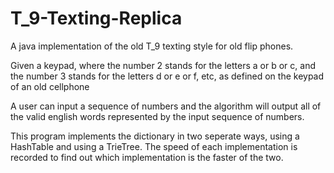 # T_9-Texting-Replica
A java implementation of the old T_9 texting style for old flip phones.

Given a keypad, where the number 2 stands for the letters a or b or c, and
the number 3 stands for the letters d or e or f, etc, as defined on the
keypad of an old cellphone

A user can input a sequence of numbers and the algorithm will output all of
the valid english words represented by the input sequence of numbers.

This program implements the dictionary in two seperate ways, using a HashTable
and using a TrieTree. The speed of each implementation is recorded to find out
which implementation is the faster of the two.
